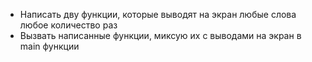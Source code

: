 - Написать дву функции, которые выводят на экран любые слова любое количество раз
- Вызвать написанные функции, миксую их с выводами на экран в main функции
